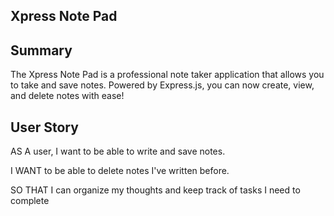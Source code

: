 ## Xpress Note Pad

## Summary
The Xpress Note Pad is a professional note taker application that allows you to take and save notes. Powered by Express.js, you can now create, view, and delete notes with ease!

## User Story 
AS A user, I want to be able to write and save notes.

I WANT to be able to delete notes I've written before.

SO THAT I can organize my thoughts and keep track of tasks I need to complete

